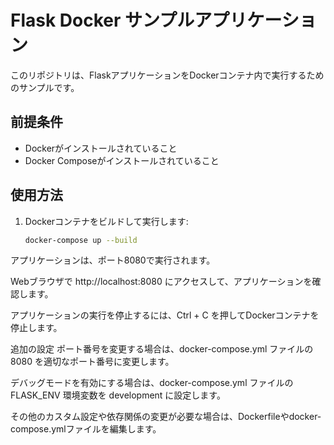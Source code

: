 # Flask Docker サンプルアプリケーション

このリポジトリは、FlaskアプリケーションをDockerコンテナ内で実行するためのサンプルです。

## 前提条件

- Dockerがインストールされていること
- Docker Composeがインストールされていること

## 使用方法

1. Dockerコンテナをビルドして実行します:

   ```bash
   docker-compose up --build
アプリケーションは、ポート8080で実行されます。

Webブラウザで http://localhost:8080 にアクセスして、アプリケーションを確認します。

アプリケーションの実行を停止するには、Ctrl + C を押してDockerコンテナを停止します。

追加の設定
ポート番号を変更する場合は、docker-compose.yml ファイルの 8080 を適切なポート番号に変更します。

デバッグモードを有効にする場合は、docker-compose.yml ファイルの FLASK_ENV 環境変数を development に設定します。

その他のカスタム設定や依存関係の変更が必要な場合は、Dockerfileやdocker-compose.ymlファイルを編集します。
